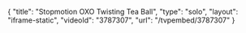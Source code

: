 {
    "title": "Stopmotion OXO Twisting Tea Ball",
    "type": "solo",
    "layout": "iframe-static",
    "videoId": "3787307",
    "url": "\/tvpembed\/3787307"
}